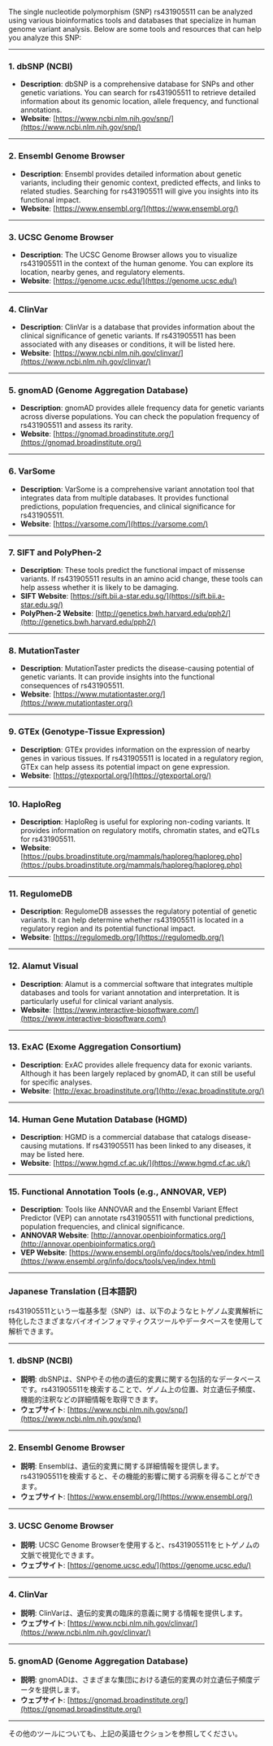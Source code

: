 The single nucleotide polymorphism (SNP) rs431905511 can be analyzed using various bioinformatics tools and databases that specialize in human genome variant analysis. Below are some tools and resources that can help you analyze this SNP:

---

### **1. dbSNP (NCBI)**
- **Description**: dbSNP is a comprehensive database for SNPs and other genetic variations. You can search for rs431905511 to retrieve detailed information about its genomic location, allele frequency, and functional annotations.
- **Website**: [https://www.ncbi.nlm.nih.gov/snp/](https://www.ncbi.nlm.nih.gov/snp/)

---

### **2. Ensembl Genome Browser**
- **Description**: Ensembl provides detailed information about genetic variants, including their genomic context, predicted effects, and links to related studies. Searching for rs431905511 will give you insights into its functional impact.
- **Website**: [https://www.ensembl.org/](https://www.ensembl.org/)

---

### **3. UCSC Genome Browser**
- **Description**: The UCSC Genome Browser allows you to visualize rs431905511 in the context of the human genome. You can explore its location, nearby genes, and regulatory elements.
- **Website**: [https://genome.ucsc.edu/](https://genome.ucsc.edu/)

---

### **4. ClinVar**
- **Description**: ClinVar is a database that provides information about the clinical significance of genetic variants. If rs431905511 has been associated with any diseases or conditions, it will be listed here.
- **Website**: [https://www.ncbi.nlm.nih.gov/clinvar/](https://www.ncbi.nlm.nih.gov/clinvar/)

---

### **5. gnomAD (Genome Aggregation Database)**
- **Description**: gnomAD provides allele frequency data for genetic variants across diverse populations. You can check the population frequency of rs431905511 and assess its rarity.
- **Website**: [https://gnomad.broadinstitute.org/](https://gnomad.broadinstitute.org/)

---

### **6. VarSome**
- **Description**: VarSome is a comprehensive variant annotation tool that integrates data from multiple databases. It provides functional predictions, population frequencies, and clinical significance for rs431905511.
- **Website**: [https://varsome.com/](https://varsome.com/)

---

### **7. SIFT and PolyPhen-2**
- **Description**: These tools predict the functional impact of missense variants. If rs431905511 results in an amino acid change, these tools can help assess whether it is likely to be damaging.
- **SIFT Website**: [https://sift.bii.a-star.edu.sg/](https://sift.bii.a-star.edu.sg/)
- **PolyPhen-2 Website**: [http://genetics.bwh.harvard.edu/pph2/](http://genetics.bwh.harvard.edu/pph2/)

---

### **8. MutationTaster**
- **Description**: MutationTaster predicts the disease-causing potential of genetic variants. It can provide insights into the functional consequences of rs431905511.
- **Website**: [https://www.mutationtaster.org/](https://www.mutationtaster.org/)

---

### **9. GTEx (Genotype-Tissue Expression)**
- **Description**: GTEx provides information on the expression of nearby genes in various tissues. If rs431905511 is located in a regulatory region, GTEx can help assess its potential impact on gene expression.
- **Website**: [https://gtexportal.org/](https://gtexportal.org/)

---

### **10. HaploReg**
- **Description**: HaploReg is useful for exploring non-coding variants. It provides information on regulatory motifs, chromatin states, and eQTLs for rs431905511.
- **Website**: [https://pubs.broadinstitute.org/mammals/haploreg/haploreg.php](https://pubs.broadinstitute.org/mammals/haploreg/haploreg.php)

---

### **11. RegulomeDB**
- **Description**: RegulomeDB assesses the regulatory potential of genetic variants. It can help determine whether rs431905511 is located in a regulatory region and its potential functional impact.
- **Website**: [https://regulomedb.org/](https://regulomedb.org/)

---

### **12. Alamut Visual**
- **Description**: Alamut is a commercial software that integrates multiple databases and tools for variant annotation and interpretation. It is particularly useful for clinical variant analysis.
- **Website**: [https://www.interactive-biosoftware.com/](https://www.interactive-biosoftware.com/)

---

### **13. ExAC (Exome Aggregation Consortium)**
- **Description**: ExAC provides allele frequency data for exonic variants. Although it has been largely replaced by gnomAD, it can still be useful for specific analyses.
- **Website**: [http://exac.broadinstitute.org/](http://exac.broadinstitute.org/)

---

### **14. Human Gene Mutation Database (HGMD)**
- **Description**: HGMD is a commercial database that catalogs disease-causing mutations. If rs431905511 has been linked to any diseases, it may be listed here.
- **Website**: [https://www.hgmd.cf.ac.uk/](https://www.hgmd.cf.ac.uk/)

---

### **15. Functional Annotation Tools (e.g., ANNOVAR, VEP)**
- **Description**: Tools like ANNOVAR and the Ensembl Variant Effect Predictor (VEP) can annotate rs431905511 with functional predictions, population frequencies, and clinical significance.
- **ANNOVAR Website**: [http://annovar.openbioinformatics.org/](http://annovar.openbioinformatics.org/)
- **VEP Website**: [https://www.ensembl.org/info/docs/tools/vep/index.html](https://www.ensembl.org/info/docs/tools/vep/index.html)

---

### **Japanese Translation (日本語訳)**

rs431905511という一塩基多型（SNP）は、以下のようなヒトゲノム変異解析に特化したさまざまなバイオインフォマティクスツールやデータベースを使用して解析できます。

---

### **1. dbSNP (NCBI)**
- **説明**: dbSNPは、SNPやその他の遺伝的変異に関する包括的なデータベースです。rs431905511を検索することで、ゲノム上の位置、対立遺伝子頻度、機能的注釈などの詳細情報を取得できます。
- **ウェブサイト**: [https://www.ncbi.nlm.nih.gov/snp/](https://www.ncbi.nlm.nih.gov/snp/)

---

### **2. Ensembl Genome Browser**
- **説明**: Ensemblは、遺伝的変異に関する詳細情報を提供します。rs431905511を検索すると、その機能的影響に関する洞察を得ることができます。
- **ウェブサイト**: [https://www.ensembl.org/](https://www.ensembl.org/)

---

### **3. UCSC Genome Browser**
- **説明**: UCSC Genome Browserを使用すると、rs431905511をヒトゲノムの文脈で視覚化できます。
- **ウェブサイト**: [https://genome.ucsc.edu/](https://genome.ucsc.edu/)

---

### **4. ClinVar**
- **説明**: ClinVarは、遺伝的変異の臨床的意義に関する情報を提供します。
- **ウェブサイト**: [https://www.ncbi.nlm.nih.gov/clinvar/](https://www.ncbi.nlm.nih.gov/clinvar/)

---

### **5. gnomAD (Genome Aggregation Database)**
- **説明**: gnomADは、さまざまな集団における遺伝的変異の対立遺伝子頻度データを提供します。
- **ウェブサイト**: [https://gnomad.broadinstitute.org/](https://gnomad.broadinstitute.org/)

---

その他のツールについても、上記の英語セクションを参照してください。

